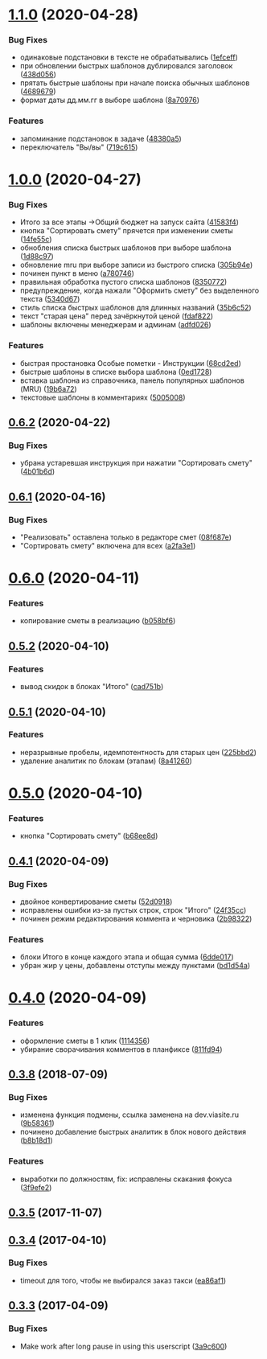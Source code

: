 # [1.1.0](https://github.com/viasite/userscript-planfixfix/compare/v1.0.0...v1.1.0) (2020-04-28)


### Bug Fixes

* одинаковые подстановки в тексте не обрабатывались ([1efceff](https://github.com/viasite/userscript-planfixfix/commit/1efceff))
* при обновлении быстрых шаблонов дублировался заголовок ([438d056](https://github.com/viasite/userscript-planfixfix/commit/438d056))
* прятать быстрые шаблоны при начале поиска обычных шаблонов ([4689679](https://github.com/viasite/userscript-planfixfix/commit/4689679))
* формат даты дд.мм.гг в выборе шаблона ([8a70976](https://github.com/viasite/userscript-planfixfix/commit/8a70976))


### Features

* запоминание подстановок в задаче ([48380a5](https://github.com/viasite/userscript-planfixfix/commit/48380a5))
* переключатель "Вы/вы" ([719c615](https://github.com/viasite/userscript-planfixfix/commit/719c615))



# [1.0.0](https://github.com/viasite/userscript-planfixfix/compare/v0.6.2...v1.0.0) (2020-04-27)


### Bug Fixes

*  Итого за все этапы ->Общий бюджет на запуск сайта ([41583f4](https://github.com/viasite/userscript-planfixfix/commit/41583f4))
* кнопка "Сортировать смету" прячется при изменении сметы ([14fe55c](https://github.com/viasite/userscript-planfixfix/commit/14fe55c))
* обнобления списка быстрых шаблонов при выборе шаблона ([1d88c97](https://github.com/viasite/userscript-planfixfix/commit/1d88c97))
* обновление mru при выборе записи из быстрого списка ([305b94e](https://github.com/viasite/userscript-planfixfix/commit/305b94e))
* починен пункт в меню ([a780746](https://github.com/viasite/userscript-planfixfix/commit/a780746))
* правильная обработка пустого списка шаблонов ([8350772](https://github.com/viasite/userscript-planfixfix/commit/8350772))
* предупреждение, когда нажали "Оформить смету" без выделенного текста ([5340d67](https://github.com/viasite/userscript-planfixfix/commit/5340d67))
* стиль списка быстрых шаблонов для длинных названий ([35b6c52](https://github.com/viasite/userscript-planfixfix/commit/35b6c52))
* текст "старая цена" перед зачёркнутой ценой ([fdaf822](https://github.com/viasite/userscript-planfixfix/commit/fdaf822))
* шаблоны включены менеджерам и админам ([adfd026](https://github.com/viasite/userscript-planfixfix/commit/adfd026))


### Features

* быстрая простановка Особые пометки - Инструкции ([68cd2ed](https://github.com/viasite/userscript-planfixfix/commit/68cd2ed))
* быстрые шаблоны в списке выбора шаблона ([0ed1728](https://github.com/viasite/userscript-planfixfix/commit/0ed1728))
* вставка шаблона из справочника, панель популярных шаблонов (MRU) ([19b6a72](https://github.com/viasite/userscript-planfixfix/commit/19b6a72))
* текстовые шаблоны в комментариях ([5005008](https://github.com/viasite/userscript-planfixfix/commit/5005008))



## [0.6.2](https://github.com/viasite/userscript-planfixfix/compare/v0.6.1...v0.6.2) (2020-04-22)


### Bug Fixes

* убрана устаревшая инструкция при нажатии "Сортировать смету" ([4b01b6d](https://github.com/viasite/userscript-planfixfix/commit/4b01b6d))



## [0.6.1](https://github.com/viasite/userscript-planfixfix/compare/v0.6.0...v0.6.1) (2020-04-16)


### Bug Fixes

* "Реализовать" оставлена только в редакторе смет ([08f687e](https://github.com/viasite/userscript-planfixfix/commit/08f687e))
* "Сортировать смету" включена для всех ([a2fa3e1](https://github.com/viasite/userscript-planfixfix/commit/a2fa3e1))



# [0.6.0](https://github.com/viasite/userscript-planfixfix/compare/v0.5.2...v0.6.0) (2020-04-11)


### Features

* копирование сметы в реализацию ([b058bf6](https://github.com/viasite/userscript-planfixfix/commit/b058bf6))



## [0.5.2](https://github.com/viasite/userscript-planfixfix/compare/v0.5.1...v0.5.2) (2020-04-10)


### Features

* вывод скидок в блоках "Итого" ([cad751b](https://github.com/viasite/userscript-planfixfix/commit/cad751b))



## [0.5.1](https://github.com/viasite/userscript-planfixfix/compare/v0.5.0...v0.5.1) (2020-04-10)


### Features

* неразрывные пробелы, идемпотентность для старых цен ([225bbd2](https://github.com/viasite/userscript-planfixfix/commit/225bbd2))
* удаление аналитик по блокам (этапам) ([8a41260](https://github.com/viasite/userscript-planfixfix/commit/8a41260))



# [0.5.0](https://github.com/viasite/userscript-planfixfix/compare/v0.4.1...v0.5.0) (2020-04-10)


### Features

* кнопка "Сортировать смету" ([b68ee8d](https://github.com/viasite/userscript-planfixfix/commit/b68ee8d))



## [0.4.1](https://github.com/viasite/userscript-planfixfix/compare/v0.4.0...v0.4.1) (2020-04-09)


### Bug Fixes

* двойное конвертирование сметы ([52d0918](https://github.com/viasite/userscript-planfixfix/commit/52d0918))
* исправлены ошибки из-за пустых строк, строк "Итого" ([24f35cc](https://github.com/viasite/userscript-planfixfix/commit/24f35cc))
* починен режим редактирования коммента и черновика ([2b98322](https://github.com/viasite/userscript-planfixfix/commit/2b98322))


### Features

* блоки Итого в конце каждого этапа и общая сумма ([6dde017](https://github.com/viasite/userscript-planfixfix/commit/6dde017))
* убран жир у цены, добавлены отступы между пунктами ([bd1d54a](https://github.com/viasite/userscript-planfixfix/commit/bd1d54a))



# [0.4.0](https://github.com/viasite/userscript-planfixfix/compare/v0.3.8...v0.4.0) (2020-04-09)


### Features

* оформление сметы в 1 клик ([1114356](https://github.com/viasite/userscript-planfixfix/commit/1114356))
* убирание сворачивания комментов в планфиксе ([811fd94](https://github.com/viasite/userscript-planfixfix/commit/811fd94))



## [0.3.8](https://github.com/viasite/userscript-planfixfix/compare/v0.3.5...v0.3.8) (2018-07-09)


### Bug Fixes

* изменена функция подмены, ссылка заменена на dev.viasite.ru ([9b58361](https://github.com/viasite/userscript-planfixfix/commit/9b58361))
* починено добавление быстрых аналитик в блок нового действия ([b8b18d1](https://github.com/viasite/userscript-planfixfix/commit/b8b18d1))


### Features

* выработки по должностям, fix: исправлены скакания фокуса ([3f9efe2](https://github.com/viasite/userscript-planfixfix/commit/3f9efe2))



## [0.3.5](https://github.com/viasite/userscript-planfixfix/compare/v0.3.4...v0.3.5) (2017-11-07)



## [0.3.4](https://github.com/viasite/userscript-planfixfix/compare/v0.3.3...v0.3.4) (2017-04-10)


### Bug Fixes

* timeout для того, чтобы не выбирался заказ такси ([ea86af1](https://github.com/viasite/userscript-planfixfix/commit/ea86af1))



## [0.3.3](https://github.com/viasite/userscript-planfixfix/compare/3a9c600...v0.3.3) (2017-04-09)


### Bug Fixes

* Make work after long pause in using this userscript ([3a9c600](https://github.com/viasite/userscript-planfixfix/commit/3a9c600))



